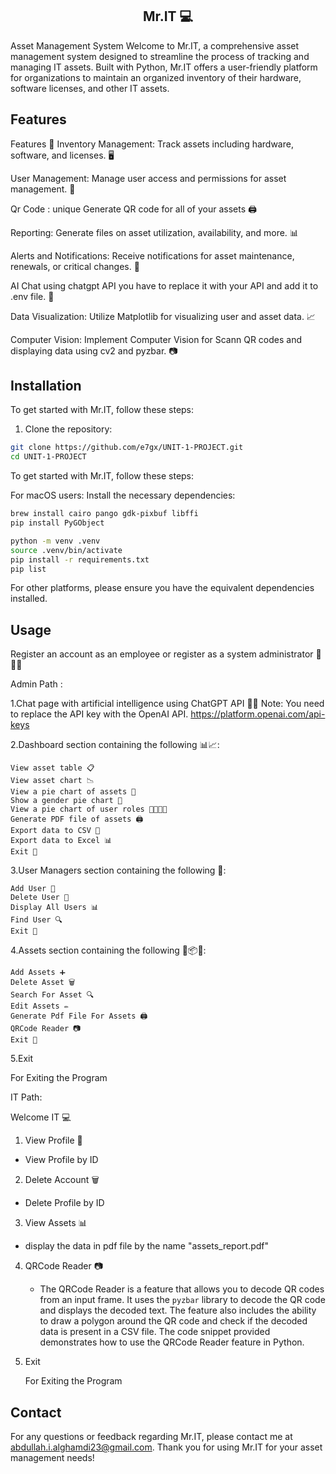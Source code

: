 ## <center>Mr.IT 💻</center>

Asset Management System
Welcome to Mr.IT, a comprehensive asset management system designed to streamline the process of tracking and managing IT assets. Built with Python, Mr.IT offers a user-friendly platform for organizations to maintain an organized inventory of their hardware, software licenses, and other IT assets.

## Features

Features 🚀
Inventory Management: Track assets including hardware, software, and licenses. 🖥️

User Management: Manage user access and permissions for asset management. 👤

Qr Code : unique Generate QR code for all of your assets 🖨️

Reporting: Generate files on asset utilization, availability, and more. 📊

Alerts and Notifications: Receive notifications for asset maintenance, renewals, or critical changes. 🔔

AI Chat using chatgpt API you have to replace it with your API and add it to .env file. 🤖

Data Visualization: Utilize Matplotlib for visualizing user and asset data. 📈

Computer Vision: Implement Computer Vision for Scann QR codes and displaying data using cv2 and pyzbar. 📷



## Installation


To get started with Mr.IT, follow these steps:

1. Clone the repository:

```bash
git clone https://github.com/e7gx/UNIT-1-PROJECT.git
cd UNIT-1-PROJECT
```
To get started with Mr.IT, follow these steps:


For macOS users:
Install the necessary dependencies:
```bash
brew install cairo pango gdk-pixbuf libffi
pip install PyGObject

python -m venv .venv
source .venv/bin/activate  
pip install -r requirements.txt
pip list 

```

For other platforms, please ensure you have the equivalent dependencies installed.

## Usage
Register an account as an employee or register as a system administrator 📝👨‍💼


Admin Path :

1.Chat page with artificial intelligence using ChatGPT API 🤖💬
    Note: You need to replace the API key with the OpenAI API.
    https://platform.openai.com/api-keys


2.Dashboard section containing the following 📊📈:

    View asset table 📋
    View asset chart 📉
    View a pie chart of assets 🥧
    Show a gender pie chart 🚻
    View a pie chart of user roles 🧑‍💻👩‍💻
    Generate PDF file of assets 🖨️
    Export data to CSV 📄
    Export data to Excel 📊
    Exit 🚪

3.User Managers section containing the following 🎩:

    Add User 📇
    Delete User 👋
    Display All Users 📊
    Find User 🔍
    Exit 🚪


4.Assets section containing the following 📝📦🔧:

    Add Assets ➕
    Delete Asset 🗑️
    Search For Asset 🔍
    Edit Assets ✏️
    Generate Pdf File For Assets 🖨️
    QRCode Reader 📷
    Exit 🚪


5.Exit

  For Exiting the Program




IT Path:

Welcome IT  💻

1. View Profile 👤

  - View Profile by ID 

2. Delete Account 🗑️

  - Delete Profile by ID 

3. View Assets 📊

  - display the data in pdf file by the name "assets_report.pdf"

4. QRCode Reader 📷

    - The QRCode Reader is a feature that allows you to decode QR codes from an input frame. It uses the `pyzbar` library to     decode the QR code and displays the decoded text. The feature also includes the ability to draw a polygon around the QR code and check if the decoded data is present in a CSV file. The code snippet provided demonstrates how to use the QRCode Reader feature in Python.

5. Exit

    For Exiting the Program


## Contact
For any questions or feedback regarding Mr.IT, please contact me at abdullah.i.alghamdi23@gmail.com.
Thank you for using Mr.IT for your asset management needs!


